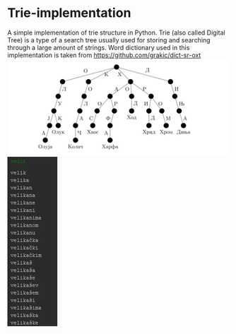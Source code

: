 # Trie-implementation
A simple implementation of trie structure in Python.
Trie (also called Digital Tree) is a type of a search tree usually used for storing and searching through a large amount of strings.
Word dictionary used in this implementation is taken from https://github.com/grakic/dict-sr-oxt
![Trie](https://github.com/veljkoselakovic/Trie-implementation/blob/master/trie.png)
![Example](https://github.com/veljkoselakovic/Trie-implementation/blob/master/example.png)
